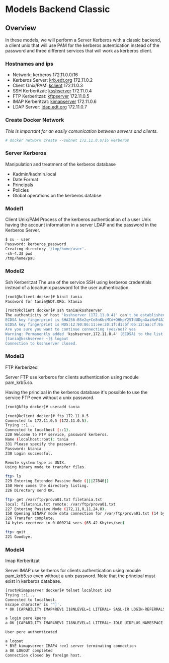 # Models Backend Classic

## Overview

In these models, we will perform a Server Kerberos with a classic backend, a client unix that will use PAM for the kerberos autentication instead of the password and three different services that will work as kerberos client.


### Hostnames and ips

- Network: kerberos 172.11.0.0/16
- Kerberos Server: [krb.edt.org](https://github.com/isx434324/kerberosproject/tree/master/backendClassic/krb.edt.org) 172.11.0.2
- Client Unix/PAM: [kclient](https://github.com/isx434324/kerberosproject/tree/master/backendClassic/kclient) 172.11.0.3
- SSH Kerberitzat: [ksshserver](https://github.com/isx434324/kerberosproject/tree/master/backendClassic/ksshserver) 172.11.0.4
- FTP Kerberitzat: [kftpserver](https://github.com/isx434324/kerberosproject/tree/master/backendClassic/kftpserver) 172.11.0.5
- IMAP Kerberitzat: [kimapserver](https://github.com/isx434324/kerberosproject/tree/master/backendClassic/kimapserver) 172.11.0.6
- LDAP Server: [ldap.edt.org](https://github.com/isx434324/kerberosproject/tree/master/backendClassic/ldap.edt.org) 172.11.0.7


### Create Docker Network

_This is important for an easily comunication between servers and clients._

 ```bash
 # docker network create --subnet 172.11.0.0/16 kerberos
 ```


### Server Kerberos
Manipulation and treatment of the kerberos database

- Kadmin/kadmin.local
- Date Format
- Principals
- Policies
- Global operations on the kerberos databse

### Model1
Client Unix/PAM
Process of the kerberos authentication of a user Unix having the account information in a server LDAP and the password in the Kerberos Server.

 ```bash
$ su - user
Password: kerberos_password
Creating directory '/tmp/home/user'.
-sh-4.3$ pwd
/tmp/home/pau
 ```


### Model2
Ssh Kerberitzat
The use of the service SSH using kerberos credentials instead of a local/unix password fot the user authentication.


 ```bash
[root@kclient docker]# kinit tania
Password for tania@EDT.ORG: ktania
 ```
 ```bash
 [root@kclient docker]# ssh tania@ksshserver
The authenticity of host 'ksshserver (172.11.0.4)' can't be established.
ECDSA key fingerprint is SHA256:BSe2q+Ce8nKbsMCd+QHhpY25TdUDgnGaiNeF4AItyPA.
ECDSA key fingerprint is MD5:12:90:86:11:ee:20:1f:d1:bf:0b:12:aa:cf:9a:33:31.
Are you sure you want to continue connecting (yes/no)? yes
Warning: Permanently added 'ksshserver,172.11.0.4' (ECDSA) to the list of known hosts.
[tania@ksshserver ~]$ logout
Connection to ksshserver closed.
 ```

### Model3
FTP Kerberized

Server FTP use kerberos for clients authentication using module pam_krb5.so.

Having the principal in the kerberos database it's possible to use the service FTP even without a unix password.

 ```bash
[root@kftp docker]# useradd tania
 
[root@kclient docker]# ftp 172.11.0.5
Connected to 172.11.0.5 (172.11.0.5).
Trying ::1...
Connected to localhost (::1).
220 Welcome to FTP service, password kerberos.
Name (localhost:root): tania
331 Please specify the password.
Password: ktania
230 Login successful.

Remote system type is UNIX.
Using binary mode to transfer files.

ftp> ls
229 Entering Extended Passive Mode (|||27840|)
150 Here comes the directory listing.
226 Directory send OK.

ftp> get /var/ftp/prova01.txt filetania.txt
local: filetania.txt remote: /var/ftp/prova01.txt
227 Entering Passive Mode (172,11,0,11,24,0).
150 Opening BINARY mode data connection for /var/ftp/prova01.txt (14 bytes).
226 Transfer complete.
14 bytes received in 0.000214 secs (65.42 Kbytes/sec)

ftp> quit
221 Goodbye.
 ```

### Model4
Imap Kerberitzat

Servei IMAP use kerberos for clients authentication using module pam_krb5.so even without a unix password.
Note that the principal must exist in kerberos database.

 ```bash
[root@kimapserver docker]# telnet localhost 143
Trying ::1...
Connected to localhost.
Escape character is '^]'.
* OK [CAPABILITY IMAP4REV1 I18NLEVEL=1 LITERAL+ SASL-IR LOGIN-REFERRALS STARTTLS] localhost IMAP4rev1 2007f.404 at Wed, 16 May 2018 09:47:02 +0000 (UTC)

a login pere kpere
a OK [CAPABILITY IMAP4REV1 I18NLEVEL=1 LITERAL+ IDLE UIDPLUS NAMESPACE CHILDREN MAILBOX-REFERRALS BINARY UNSELECT ESEARCH WITHIN SCAN SORT THREAD=REFERENCES THREAD=ORDEREDSUBJECT MULTIAPPEND]

User pere authenticated

a logout
* BYE kimapserver IMAP4 rev1 server terminating connection
a OK LOGOUT completed
Connection closed by foreign host.
 ```


